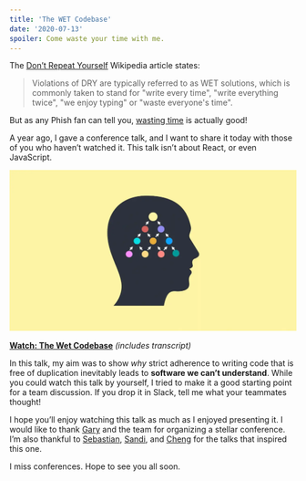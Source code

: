 ```yaml
---
title: 'The WET Codebase'
date: '2020-07-13'
spoiler: Come waste your time with me.
---
```


The [Don’t Repeat Yourself](https://en.wikipedia.org/wiki/Don%27t_repeat_yourself) Wikipedia article states:

>Violations of DRY are typically referred to as WET solutions, which is commonly taken to stand for "write every time", "write everything twice", "we enjoy typing" or "waste everyone's time".

But as any Phish fan can tell you, [wasting time](https://www.youtube.com/watch?v=Zg2tVuXXkpk) is actually good!

A year ago, I gave a conference talk, and I want to share it today with those of you who haven’t watched it. This talk isn’t about React, or even JavaScript.

<a target="_blank" href="https://www.deconstructconf.com/2019/dan-abramov-the-wet-codebase">![Slide from the talk](wet_codebase.webp)</a>

**[Watch: The Wet Codebase](https://www.deconstructconf.com/2019/dan-abramov-the-wet-codebase)** *(includes transcript)*

In this talk, my aim was to show *why* strict adherence to writing code that is free of duplication inevitably leads to **software we can’t understand**. While you could watch this talk by yourself, I tried to make it a good starting point for a team discussion. If you drop it in Slack, tell me what your teammates thought!

I hope you’ll enjoy watching this talk as much as I enjoyed presenting it. I would like to thank [Gary](https://twitter.com/garybernhardt/) and the team for organizing a stellar conference. I’m also thankful to [Sebastian](https://twitter.com/sebmarkbage), [Sandi](https://twitter.com/sandimetz), and [Cheng](https://twitter.com/_chenglou) for the talks that inspired this one.

I miss conferences. Hope to see you all soon.
